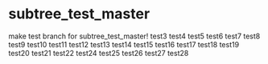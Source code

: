 # subtree_test_master
make test branch for subtree_test_master!
test3
test4
test5
test6
test7
test8
test9
test10
test11
test12
test13
test14
test15
test16
test17
test18
test19
test20
test21
test22
test24
test25
test26
test27
test28
